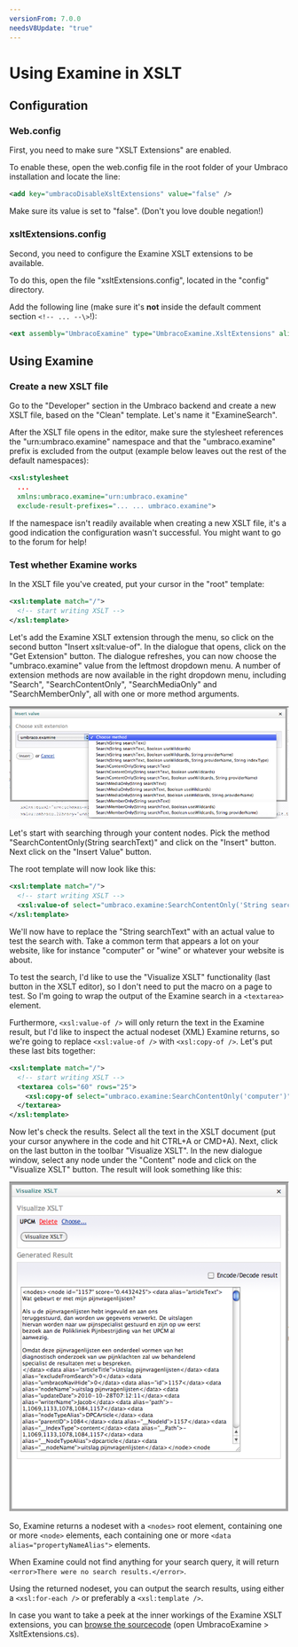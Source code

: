 ```yaml
---
versionFrom: 7.0.0
needsV8Update: "true"
---
```


# Using Examine in XSLT

## Configuration

### Web.config

First, you need to make sure "XSLT Extensions" are enabled.

To enable these, open the web.config file in the root folder of your
Umbraco installation and locate the line:

```xml
<add key="umbracoDisableXsltExtensions" value="false" />
```

Make sure its value is set to "false". (Don't you love double negation!)

### xsltExtensions.config

Second, you need to configure the Examine XSLT extensions to be
available.

To do this, open the file "xsltExtensions.config", located in the
"config" directory.

Add the following line (make sure it's **not** inside the default
comment section ```<!-- ... --\>```!):

```xml
<ext assembly="UmbracoExamine" type="UmbracoExamine.XsltExtensions" alias="umbraco.examine" />
```

## Using Examine

### Create a new XSLT file

Go to the "Developer" section in the Umbraco backend and create a new
XSLT file, based on the "Clean" template. Let's name it "ExamineSearch".

After the XSLT file opens in the editor, make sure the stylesheet
references the "urn:umbraco.examine" namespace and that the
"umbraco.examine" prefix is excluded from the output (example below
leaves out the rest of the default namespaces):

```xml
<xsl:stylesheet
  ...
  xmlns:umbraco.examine="urn:umbraco.examine"
  exclude-result-prefixes="... ... umbraco.examine">
```

If the namespace isn't readily available when creating a new XSLT file,
it's a good indication the configuration wasn't successful. You might
want to go to the forum for help!

### Test whether Examine works

In the XSLT file you've created, put your cursor in the "root"
template:

```xml
<xsl:template match="/">
  <!-- start writing XSLT -->
</xsl:template>
```

Let's add the Examine XSLT extension through the menu, so click on the
second button "Insert xslt:value-of". In the dialogue that opens, click
on the "Get Extension" button. The dialogue refreshes, you can now
choose the "umbraco.examine" value from the leftmost dropdown menu. A
number of extension methods are now available in the right dropdown
menu, including "Search", "SearchContentOnly", "SearchMediaOnly" and
"SearchMemberOnly", all with one or more method arguments.

![Examine XSLT extension methods](Images/examine-xslt-extension-methods.png)

Let's start with searching through your content nodes. Pick the
method "SearchContentOnly(String searchText)" and click on the "Insert"
button. Next click on the "Insert Value" button.

The root template will now look like this:

```xml
<xsl:template match="/">
  <!-- start writing XSLT -->
  <xsl:value-of select="umbraco.examine:SearchContentOnly('String searchText')"/>
</xsl:template>
```

We'll now have to replace the "String searchText" with an actual value to test the search with. Take a common term that appears a lot on your website, like for instance "computer" or "wine" or whatever your website is about.

To test the search, I'd like to use the "Visualize XSLT" functionality (last button in the XSLT editor), so I don't need to put the macro on a page to test. So I'm going to wrap the output of the Examine search in a ```<textarea>``` element.

Furthermore, ```<xsl:value-of />``` will only return the text in the Examine
result, but I'd like to inspect the actual nodeset (XML) Examine
returns, so we're going to replace ```<xsl:value-of />``` with ```<xsl:copy-of
/>```. Let's put these last bits together:

```xml
<xsl:template match="/">
  <!-- start writing XSLT -->
  <textarea cols="60" rows="25">
    <xsl:copy-of select="umbraco.examine:SearchContentOnly('computer')"/>
  </textarea>
</xsl:template>
```

Now let's check the results. Select all the text in the XSLT document
(put your cursor anywhere in the code and hit CTRL+A or CMD+A).
Next, click on the last button in the toolbar "Visualize XSLT". In the
new dialogue window, select any node under the "Content" node and click
on the "Visualize XSLT" button. The result will look something like
this:

![Examine: Visualize XSLT](Images/examine-visualize-xslt.png)

So, Examine returns a nodeset with a ```<nodes>``` root element, containing
one or more ```<node>``` elements, each containing one or more ```<data
alias="propertyNameAlias">``` elements.

When Examine could not find anything for your search query, it will
return ```<error>There were no search results.</error>```.

Using the returned nodeset, you can output the search results, using
either a ```<xsl:for-each />``` or preferably a ```<xsl:template />```.

In case you want to take a peek at the inner workings of the Examine
XSLT extensions, you can [browse the
sourcecode](http://examine.codeplex.com/SourceControl/BrowseLatest) (open
UmbracoExamine > XsltExtensions.cs).

